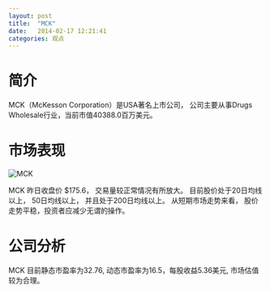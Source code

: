 ```yaml
---
layout: post
title:  "MCK"
date:   2014-02-17 12:21:41
categories: 观点
---
```


# 简介
MCK（McKesson Corporation）是USA著名上市公司，
公司主要从事Drugs Wholesale行业，当前市值40388.0百万美元。

# 市场表现

![MCK](http://finviz.com/chart.ashx?t=MCK&ty=c&ta=1&p=d&s=l)

MCK 昨日收盘价 $175.6，
交易量较正常情况有所放大。
目前股价处于20日均线以上，
50日均线以上，
并且处于200日均线以上。
从短期市场走势来看，
股价走势平稳，投资者应减少无谓的操作。

# 公司分析
MCK 目前静态市盈率为32.76, 动态市盈率为16.5，每股收益5.36美元,
市场估值较为合理。
